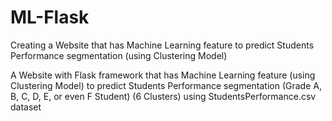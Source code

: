 # ML-Flask
Creating a Website that has Machine Learning feature to predict Students Performance segmentation (using Clustering Model)

A Website with Flask framework that has Machine Learning feature (using Clustering Model) to predict Students Performance segmentation 
(Grade A, B, C, D, E, or even F Student) (6 Clusters) using StudentsPerformance.csv dataset
